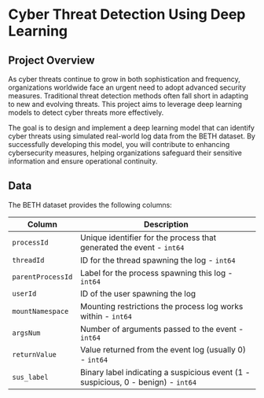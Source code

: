 # Cyber Threat Detection Using Deep Learning

## Project Overview

As cyber threats continue to grow in both sophistication and frequency, organizations worldwide face an urgent need to adopt advanced security measures. Traditional threat detection methods often fall short in adapting to new and evolving threats. This project aims to leverage deep learning models to detect cyber threats more effectively.

The goal is to design and implement a deep learning model that can identify cyber threats using simulated real-world log data from the BETH dataset. By successfully developing this model, you will contribute to enhancing cybersecurity measures, helping organizations safeguard their sensitive information and ensure operational continuity.

## Data

The BETH dataset provides the following columns:

| Column            | Description                                                                  |
|-------------------|------------------------------------------------------------------------------|
| `processId`       | Unique identifier for the process that generated the event - `int64`         |
| `threadId`        | ID for the thread spawning the log - `int64`                                 |
| `parentProcessId` | Label for the process spawning this log - `int64`                            |
| `userId`          | ID of the user spawning the log                                              |
| `mountNamespace`  | Mounting restrictions the process log works within - `int64`                 |
| `argsNum`         | Number of arguments passed to the event - `int64`                            |
| `returnValue`     | Value returned from the event log (usually 0) - `int64`                      |
| `sus_label`       | Binary label indicating a suspicious event (1 - suspicious, 0 - benign) - `int64` |